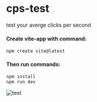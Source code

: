 # cps-test
test your averge clicks per second
#### Create vite-app with command:
```
npm create vite@latest
```
#### Then run commands:
```
npm install
npm run dev
```


![test](https://github.com/IsekaiCode/cps-test/assets/109307799/71b53c60-141a-4c36-b4fc-63391f3e25fe)
